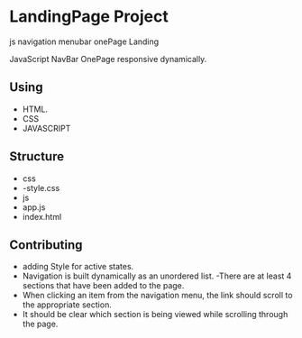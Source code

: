 # LandingPage Project
js navigation menubar onePage Landing

JavaScript NavBar OnePage responsive dynamically.

## Using
- HTML.
- CSS
- JAVASCRIPT

## Structure
- css
- -style.css
- js
- app.js
- index.html
## Contributing
- adding Style for active states.
- Navigation is built dynamically as an unordered list.
-There are at least 4 sections that have been added to the page.
- When clicking an item from the navigation menu, the link should scroll to the appropriate section.
- It should be clear which section is being viewed while scrolling through the page.
